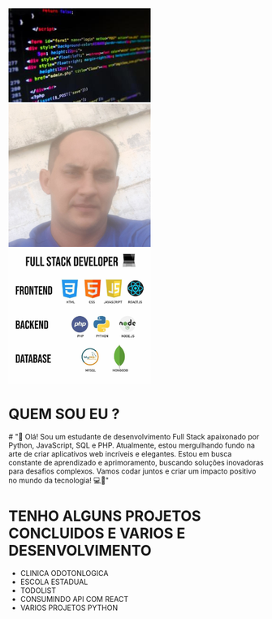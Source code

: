 
<div style=" padding='20px'; ">
  <img width='280px' heigth='260px' src="perfil dev.jpg" alt="">
<img width='280px' heigth='250px' src="perfil.jpg" alt="">
   <img width='280px' heigth='260px' src="linguagens.jpg" alt="">
</div>
<h1>QUEM SOU EU ?</h1>
# "👋 Olá! Sou um estudante de desenvolvimento Full Stack apaixonado por Python, JavaScript, SQL e PHP. Atualmente, estou mergulhando fundo na arte de criar aplicativos web incríveis e elegantes. Estou em busca constante de aprendizado e aprimoramento, buscando soluções inovadoras para desafios complexos. Vamos codar juntos e criar um impacto positivo no mundo da tecnologia! 💻🚀"

<h1>TENHO ALGUNS PROJETOS CONCLUIDOS E VARIOS E DESENVOLVIMENTO</h1>
<ul>
  <li>CLINICA ODOTONLOGICA</li>
  <li>ESCOLA ESTADUAL</li>
  <li>TODOLIST</li>
  <li>CONSUMINDO API COM REACT</li>
  <li>VARIOS PROJETOS PYTHON</li>
</ul>

